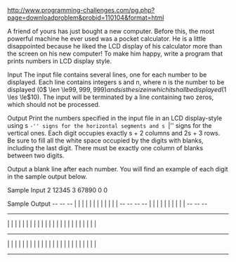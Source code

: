 http://www.programming-challenges.com/pg.php?page=downloadproblem&probid=110104&format=html

A friend of yours has just bought a new computer. Before this, the most powerful machine he ever used was a pocket
calculator. He is a little disappointed because he liked the LCD display of his calculator more than the screen on his
new computer! To make him happy, write a program that prints numbers in LCD display style.

Input
The input file contains several lines, one for each number to be displayed. Each line contains integers s and n,
where n is the number to be displayed (0$ \le$n$ \le$99, 999, 999) and s is the size in which it shall be displayed
(1$ \le$s$ \le$10). The input will be terminated by a line containing two zeros, which should not be processed.

Output
Print the numbers specified in the input file in an LCD display-style using s ``-'' signs for the horizontal segments
and s ``|'' signs for the vertical ones. Each digit occupies exactly s + 2 columns and 2s + 3 rows. Be sure to fill all
the white space occupied by the digits with blanks, including the last digit. There must be exactly one column of
blanks between two digits.

Output a blank line after each number. You will find an example of each digit in the sample output below.

Sample Input
2 12345
3 67890
0 0

Sample Output
      --   --        --
   |    |    | |  | |
   |    |    | |  | |
      --   --   --   --
   | |       |    |    |
   | |       |    |    |
      --   --        --

 ---   ---   ---   ---   ---
|         | |   | |   | |   |
|         | |   | |   | |   |
|         | |   | |   | |   |
 ---         ---   ---
|   |     | |   |     | |   |
|   |     | |   |     | |   |
|   |     | |   |     | |   |
 ---         ---   ---   ---

